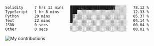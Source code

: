 <!--START_SECTION:waka-->

```text
Solidity     7 hrs 13 mins   ███████████████████▓░░░░░   78.12 %
TypeScript   1 hr 8 mins     ███░░░░░░░░░░░░░░░░░░░░░░   12.33 %
Python       29 mins         █▒░░░░░░░░░░░░░░░░░░░░░░░   05.37 %
Text         22 mins         █░░░░░░░░░░░░░░░░░░░░░░░░   04.14 %
JSON         0 secs          ░░░░░░░░░░░░░░░░░░░░░░░░░   00.04 %
Other        0 secs          ░░░░░░░░░░░░░░░░░░░░░░░░░   00.01 %
```

<!--END_SECTION:waka-->
<img src="https://github-readme-streak-stats.herokuapp.com/?user=pahas&theme=white" alt="My contributions" />
